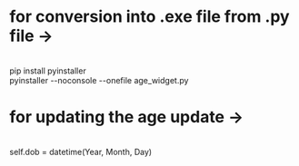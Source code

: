 <h1>for conversion into .exe file from .py file -> </h1>
<br>pip install pyinstaller
<br>pyinstaller --noconsole --onefile age_widget.py
<h1>for updating the age update -> </h1>
<br> self.dob = datetime(Year, Month, Day)
